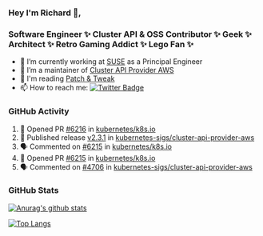 ### Hey I'm Richard 👋, 

<h3 align="left">Software Engineer ✨ Cluster API & OSS Contributor ✨ Geek ✨ Architect ✨ Retro Gaming Addict ✨ Lego Fan ✨</h3>

- 🔭 I’m currently working at [SUSE](https://www.suse.com/) as a Principal Engineer
- 👯 I’m a maintainer of [Cluster API Provider AWS](https://github.com/kubernetes-sigs/cluster-api-provider-aws)
- 💬 I'm reading [Patch & Tweak](https://bjooks.com/products/patch-tweak-exploring-modular-synthesis)
- 📫 How to reach me: [![Twitter Badge](https://img.shields.io/badge/-@fruit_case-00acee?style=flat&logo=Twitter&logoColor=white)](https://twitter.com/intent/follow?screen_name=fruit_case "Follow on Twitter")

### GitHub Activity 

<!--START_SECTION:activity-->
1. 💪 Opened PR [#6216](https://github.com/kubernetes/k8s.io/pull/6216) in [kubernetes/k8s.io](https://github.com/kubernetes/k8s.io)
2. 🚀 Published release [v2.3.1](https://github.com/kubernetes-sigs/cluster-api-provider-aws/releases/tag/v2.3.1) in [kubernetes-sigs/cluster-api-provider-aws](https://github.com/kubernetes-sigs/cluster-api-provider-aws)
3. 🗣 Commented on [#6215](https://github.com/kubernetes/k8s.io/pull/6215#issuecomment-1865838668) in [kubernetes/k8s.io](https://github.com/kubernetes/k8s.io)
4. 💪 Opened PR [#6215](https://github.com/kubernetes/k8s.io/pull/6215) in [kubernetes/k8s.io](https://github.com/kubernetes/k8s.io)
5. 🗣 Commented on [#4706](https://github.com/kubernetes-sigs/cluster-api-provider-aws/pull/4706#issuecomment-1864375352) in [kubernetes-sigs/cluster-api-provider-aws](https://github.com/kubernetes-sigs/cluster-api-provider-aws)
<!--END_SECTION:activity-->

### GitHub Stats

[![Anurag's github stats](https://github-readme-stats.vercel.app/api?username=richardcase&count_private=true&show_icons=true)](https://github.com/anuraghazra/github-readme-stats)

[![Top Langs](https://github-readme-stats.vercel.app/api/top-langs/?username=richardcase&hide=html&layout=compact)](https://github.com/anuraghazra/github-readme-stats)
